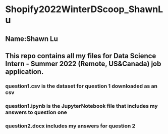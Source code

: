 # Shopify2022WinterDScoop_ShawnLu

## Name:Shawn Lu
## This repo contains all my files for Data Science Intern - Summer 2022 (Remote, US&Canada) job application.

### question1.csv is the dataset for question 1 downloaded as an csv

### question1.ipynb is the JupyterNotebook file that includes my answers to question one

### question2.docx includes my answers for question 2
